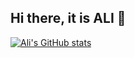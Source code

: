 ## Hi there, it is ALI 👋

[![Ali's GitHub stats](https://github-readme-stats.vercel.app/api?username=yOlimovAlibek)](https://github.com/your-username/github-readme-stats)

